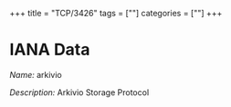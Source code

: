 +++
title = "TCP/3426"
tags = [""]
categories = [""]
+++

# IANA Data

_Name:_ arkivio

_Description:_ Arkivio Storage Protocol

